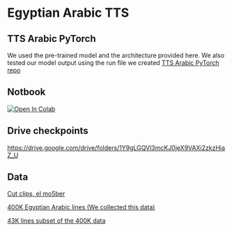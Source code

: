 # Egyptian Arabic TTS

## TTS Arabic PyTorch
We used the pre-trained model and the architecture provided here.
We also tested our model output using the run file we created
[TTS Arabic PyTorch repo](https://github.com/Fadi-S/tts-arabic-pytorch)

## Notbook
[![Open In Colab](https://colab.research.google.com/assets/colab-badge.svg)](https://colab.research.google.com/drive/11UcI7-_EJXkscygZugwl5ayCtSwzCCfe?usp=drive_link)

## Drive checkpoints
https://drive.google.com/drive/folders/1Y9gLGQVl3mcKJ0jeX9VAXi2zkzHiaZ_U

## Data
[Cut clips, el mo5ber](https://drive.google.com/file/d/1bVsgesYSDpds_jwFC6cSA3K-Yr5Hvss5/view?usp=sharing)

[400K Egyptian Arabic lines (We collected this data)](https://www.kaggle.com/datasets/fadisarwat/egyptian-arabic-lines)

[43K lines subset of the 400K data](https://www.kaggle.com/datasets/fadisarwat/egyptian-arabic-wavs)

